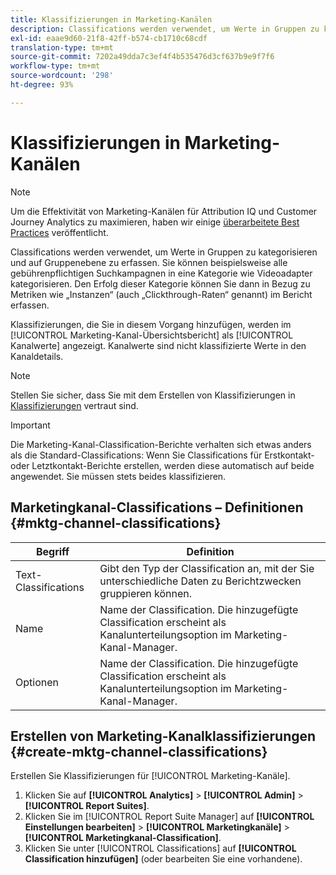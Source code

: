 ```yaml
---
title: Klassifizierungen in Marketing-Kanälen
description: Classifications werden verwendet, um Werte in Gruppen zu kategorisieren und auf Gruppenebene zu erfassen. Sie können beispielsweise alle gebührenpflichtigen Suchkampagnen in eine Kategorie wie Videoadapter kategorisieren. Den Erfolg dieser Kategorie können Sie dann in Bezug zu Metriken wie „Instanzen“ (auch „Clickthrough-Raten“ genannt) im Bericht erfassen.
exl-id: eaae9d60-21f8-42ff-b574-cb1710c68cdf
translation-type: tm+mt
source-git-commit: 7202a49dda7c3ef4f4b535476d3cf637b9e9f7f6
workflow-type: tm+mt
source-wordcount: '298'
ht-degree: 93%

---
```


# Klassifizierungen in Marketing-Kanälen

>[!NOTE]
>
>Um die Effektivität von Marketing-Kanälen für Attribution IQ und Customer Journey Analytics zu maximieren, haben wir einige [überarbeitete Best Practices](/help/components/c-marketing-channels/mchannel-best-practices.md) veröffentlicht.

Classifications werden verwendet, um Werte in Gruppen zu kategorisieren und auf Gruppenebene zu erfassen. Sie können beispielsweise alle gebührenpflichtigen Suchkampagnen in eine Kategorie wie Videoadapter kategorisieren. Den Erfolg dieser Kategorie können Sie dann in Bezug zu Metriken wie „Instanzen“ (auch „Clickthrough-Raten“ genannt) im Bericht erfassen.

Klassifizierungen, die Sie in diesem Vorgang hinzufügen, werden im [!UICONTROL Marketing-Kanal-Übersichtsbericht] als [!UICONTROL Kanalwerte] angezeigt. Kanalwerte sind nicht klassifizierte Werte in den Kanaldetails.

>[!NOTE]
>
>Stellen Sie sicher, dass Sie mit dem Erstellen von Klassifizierungen in [Klassifizierungen](/help/components/classifications/c-classifications.md) vertraut sind.

>[!IMPORTANT]
>
>Die Marketing-Kanal-Classification-Berichte verhalten sich etwas anders als die Standard-Classifications: Wenn Sie Classifications für Erstkontakt- oder Letztkontakt-Berichte erstellen, werden diese automatisch auf beide angewendet. Sie müssen stets beides klassifizieren.

## Marketingkanal-Classifications – Definitionen {#mktg-channel-classifications}

| Begriff | Definition |
|--- |--- |
| Text-Classifications | Gibt den Typ der Classification an, mit der Sie unterschiedliche Daten zu Berichtzwecken gruppieren können. |
| Name | Name der Classification. Die hinzugefügte Classification erscheint als Kanalunterteilungsoption im Marketing-Kanal-Manager. |
| Optionen | Name der Classification. Die hinzugefügte Classification erscheint als Kanalunterteilungsoption im Marketing-Kanal-Manager. |

## Erstellen von Marketing-Kanalklassifizierungen {#create-mktg-channel-classifications}

Erstellen Sie Klassifizierungen für [!UICONTROL Marketing-Kanäle].

1. Klicken Sie auf **[!UICONTROL Analytics]** > **[!UICONTROL Admin]** > **[!UICONTROL Report Suites]**.
1. Klicken Sie im [!UICONTROL Report Suite Manager] auf **[!UICONTROL Einstellungen bearbeiten]** > **[!UICONTROL Marketingkanäle]** > **[!UICONTROL Marketingkanal-Classification]**.
1. Klicken Sie unter [!UICONTROL Classifications] auf **[!UICONTROL Classification hinzufügen]** (oder bearbeiten Sie eine vorhandene).
